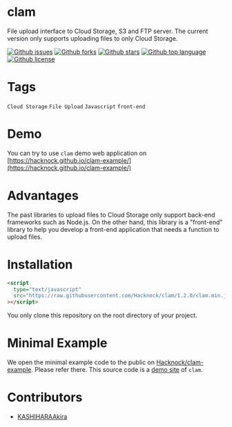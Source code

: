 # clam

<!-- # Short Description -->

File upload interface to Cloud Storage, S3 and FTP server.
The current version only supports uploading files to only Cloud Storage.

<!-- # Badges -->

[![Github issues](https://img.shields.io/github/issues/Hacknock/clam)](https://github.com/Hacknock/clam/issues)
[![Github forks](https://img.shields.io/github/forks/Hacknock/clam)](https://github.com/Hacknock/clam/network/members)
[![Github stars](https://img.shields.io/github/stars/Hacknock/clam)](https://github.com/Hacknock/clam/stargazers)
[![Github top language](https://img.shields.io/github/languages/top/Hacknock/clam)](https://github.com/Hacknock/clam/)
[![Github license](https://img.shields.io/github/license/Hacknock/clam)](https://github.com/Hacknock/clam/)

# Tags

`Cloud Storage` `File Upload` `Javascript` `front-end`

# Demo

You can try to use `clam` demo web application on [https://hacknock.github.io/clam-example/](https://hacknock.github.io/clam-example/)

# Advantages

The past libraries to upload files to Cloud Storage only support back-end frameworks such as Node.js. On the other hand, this library is a "front-end" library to help you develop a front-end application that needs a function to upload files.

# Installation

```html
<script 
  type="text/javascript" 
  src="https://raw.githubusercontent.com/Hacknock/clam/1.2.0/clam.min.js"
></script>
```

You only clone this repository on the root directory of your project.

# Minimal Example

We open the minimal example code to the public on [Hacknock/clam-example](https://github.com/Hacknock/clam-example). Please refer there. This source code is a [demo site](https://hacknock.github.io/clam-example/) of `clam`.

# Contributors

- [KASHIHARAAkira](https://github.com/KASHIHARAAkira)

<!-- CREATED_BY_LEADYOU_README_GENERATOR -->
